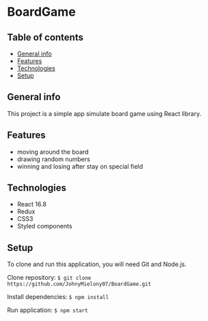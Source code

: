 # BoardGame

## Table of contents
* [General info](#general-info)
* [Features](#features)
* [Technologies](#technologies)
* [Setup](#setup)

## General info
This project is a simple app simulate board game using React library.

## Features
* moving around the board
* drawing random numbers
* winning and losing after stay on special field

## Technologies
* React 16.8
* Redux
* CSS3
* Styled components

## Setup
To clone and run this application, you will need Git and Node.js. 

Clone repository:
`$ git clone https://github.com/JohnyMielony07/BoardGame.git`

Install dependencies:
`$ npm install`

Run application:
`$ npm start`
